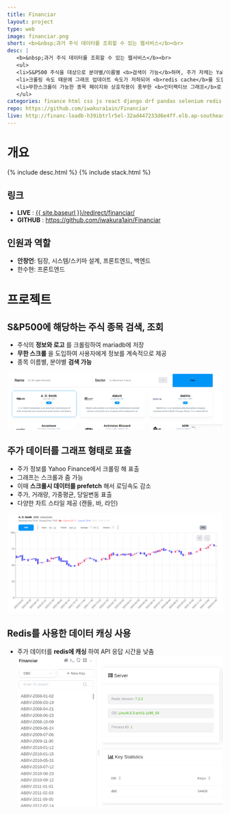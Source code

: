 ```yaml
---
title: Financiar
layout: project
type: web
image: financiar.png
short: <b>&nbsp;과거 주식 데이터를 조회할 수 있는 웹서비스</b><br>
desc: |
   <b>&nbsp;과거 주식 데이터를 조회할 수 있는 웹서비스</b><br>
   <ul>
   <li>S&P500 주식을 대상으로 분야별/이름별 <b>검색이 가능</b>하며, 주가 자체는 Yahoo Finance를 <b>크롤링하여 캐싱 후 제공</b>된다.</li>
   <li>크롤링 속도 때문에 그래프 업데이트 속도가 저하되어 <b>redis cache</b>를 도입해 개선했다.</li>
   <li>무한스크롤이 가능한 종목 페이지와 상호작용이 풍부한 <b>인터랙티브 그래프</b>로 사용자의 참여를 유도했다.</li>
   </ul>
categories: finance html css js react django drf pandas selenium redis mariadb docker docker-compose
repo: https://github.com/iwakura1ain/Financiar
live: http://financ-loadb-h39ibtrlr5el-32ad447233d6e4ff.elb.ap-southeast-2.amazonaws.com:5173/
---
```



# 개요

{% include desc.html %}
{% include stack.html %}


## 링크

-   **LIVE** : <a href="{{ site.baseurl }}/redirect/financiar/">{{ site.baseurl }}/redirect/financiar/</a>
-   **GITHUB** : <a href="<https://github.com/iwakura1ain/Financiar>"><https://github.com/iwakura1ain/Financiar></a>


## 인원과 역할

-   **안창언**: 팀장, 시스템/스키마 설계, 프론트엔드, 백엔드
-   한수현: 프론트엔드


# 프로젝트


## S&P500에 해당하는 주식 종목 검색, 조회

-   주식의 **정보와 로고** 를 크롤링하여 mariadb에 저장
-   **무한 스크롤** 을 도입하여 사용자에게 정보를 계속적으로 제공
-   종목 이름별, 분야별 **검색 가능**

![img](./financiar-search.png)


## 주가 데이터를 그래프 형태로 표출

-   주가 정보를 Yahoo Finance에서 크롤링 해 표출
-   그래프는 스크롤과 줌 가능
-   이때 **스크롤시 데이터를 prefetch** 해서 로딩속도 감소
-   주가, 거래량, 가중평균, 당일변동 표출
-   다양한 차트 스타일 제공 (캔들, 바, 라인)

![img](./financiar-chart.png)


## Redis를 사용한 데이터 캐싱 사용

-   주가 데이터를 **redis에 캐싱** 하여 API 응답 시간을 낮춤
    ![img](./financiar-redis.png)
